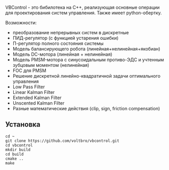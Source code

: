 VBControl - это бибилотека на C++, реализующая основные операции для проектирования систем управления. Также имеет python-обертку. <br>

Возможности:
 - преобразование непрерывных систем в дискретные
 - ПИД-регулятор (c функцией устарения ошибки)
 - П-регулятор полного состояния системы
 - Модель балансирующего робота (линейная+нелинейная+якобиан)
 - Модель DC-мотора (линейная + нелинейная)
 - Модель PMSM-мотора с синусоидальным противо-ЭДС и учтенным зубцовым моментом (нелинейная)
 - FOC для PMSM
 - Решение дискретной линейно-квадратичной задачи оптимального управления
 - Low Pass Filter
 - Linear Kalman Filter
 - Extended Kalman Filter
 - Unscented Kalman Filter
 - Разные математические действия (clip, sign, friction compensation)

## Установка
```
cd ~
git clone https://github.com/voltbro/vbcontrol.git
cd vbcontrol
mkdir build
cd build
cmake ..
make
```